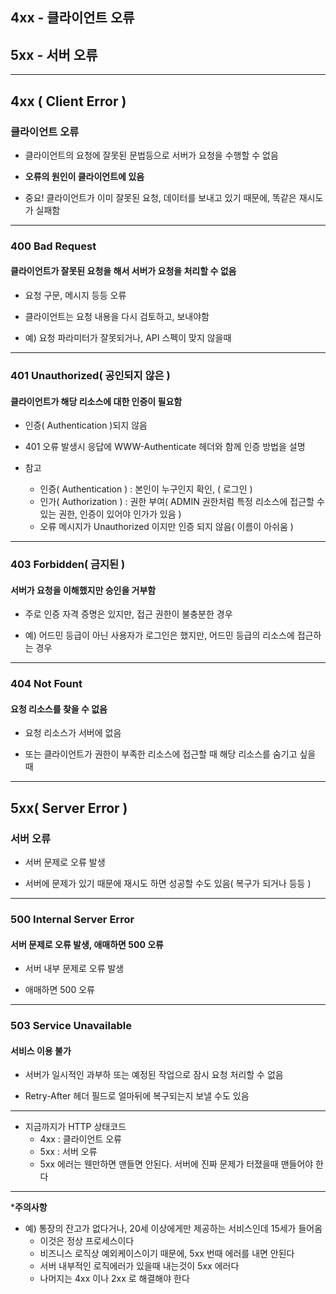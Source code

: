 ## 4xx - 클라이언트 오류
## 5xx - 서버 오류

---

## 4xx ( Client Error )
### 클라이언트 오류

- 클라이언트의 요청에 잘못된 문법등으로 서버가 요청을 수행할 수 없음


- **오류의 원인이 클라이언트에 있음**


- 중요! 클라이언트가 이미 잘못된 요청, 데이터를 보내고 있기 때문에, 똑같은 재시도가 실패함

---

### 400 Bad Request
#### 클라이언트가 잘못된 요청을 해서 서버가 요청을 처리할 수 없음

- 요청 구문, 메시지 등등 오류


- 클라이언트는 요청 내용을 다시 검토하고, 보내야함


- 예) 요청 파라미터가 잘못되거나, API 스펙이 맞지 않을때

---

### 401 Unauthorized( 공인되지 않은 )
#### 클라이언트가 해당 리소스에 대한 인증이 필요함

- 인증( Authentication )되지 않음


- 401 오류 발생시 응답에 WWW-Authenticate 헤더와 함께 인증 방법을 설명


- 참고
  - 인증( Authentication ) : 본인이 누구인지 확인, ( 로그인 )
  - 인가( Authorization ) : 권한 부여( ADMIN 권한처럼 특정 리소스에 접근할 수 있는 권한, 인증이 있어야 인가가 있음 )
  - 오류 메시지가 Unauthorized 이지만 인증 되지 않음( 이름이 아쉬움 )

---

### 403 Forbidden( 금지된 )
#### 서버가 요청을 이해했지만 승인을 거부함

- 주로 인증 자격 증명은 있지만, 접근 권한이 불충분한 경우


- 예) 어드민 등급이 아닌 사용자가 로그인은 했지만, 어드민 등급의 리소스에 접근하는 경우

---

### 404 Not Fount
#### 요청 리소스를 찾을 수 없음

- 요청 리소스가 서버에 없음


- 또는 클라이언트가 권한이 부족한 리소스에 접근할 때 해당 리소스를 숨기고 싶을 때

---

## 5xx( Server Error )
### 서버 오류

- 서버 문제로 오류 발생


- 서버에 문제가 있기 때문에 재시도 하면 성공할 수도 있음( 복구가 되거나 등등 )

---

### 500 Internal Server Error
#### 서버 문제로 오류 발생, 애매하면 500 오류

- 서버 내부 문제로 오류 발생


- 애매하면 500 오류

---

### 503 Service Unavailable
#### 서비스 이용 불가

- 서버가 일시적인 과부하 또는 예정된 작업으로 잠시 요청 처리할 수 없음


- Retry-After 헤더 필드로 얼마뒤에 복구되는지 보낼 수도 있음

---

- 지금까지가 HTTP 상태코드
  - 4xx : 클라이언트 오류
  - 5xx : 서버 오류
  - 5xx 에러는 웬만하면 맨들면 안된다. 서버에 진짜 문제가 터졌을때 맨들어야 한다
  
---

***주의사항**

- 예) 통장의 잔고가 없다거나, 20세 이상에게만 제공하는 서비스인데 15세가 들어옴
  - 이것은 정상 프로세스이다
  - 비즈니스 로직상 예외케이스이기 때문에, 5xx 번때 에러를 내면 안된다
  - 서버 내부적인 로직에러가 있을때 내는것이 5xx 에러다
  - 나머지는 4xx 이나 2xx 로 해결해야 한다